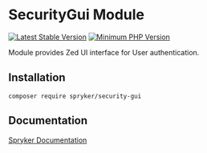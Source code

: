 # SecurityGui Module
[![Latest Stable Version](https://poser.pugx.org/spryker/security-gui/v/stable.svg)](https://packagist.org/packages/spryker/security-gui)
[![Minimum PHP Version](https://img.shields.io/badge/php-%3E%3D%208.2-8892BF.svg)](https://php.net/)

Module provides Zed UI interface for User authentication.

## Installation

```
composer require spryker/security-gui
```

## Documentation

[Spryker Documentation](https://docs.spryker.com)
